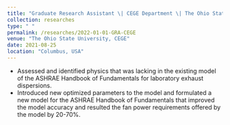 ```yaml
---
title: "Graduate Research Assistant \| CEGE Department \| The Ohio State University \| Spring 2020 - Present"
collection: researches
type: " "
permalink: /researches/2022-01-01-GRA-CEGE
venue: "The Ohio State University, CEGE"
date: 2021-08-25
location: "Columbus, USA"
---
```


* Assessed and identified physics that was lacking in the existing model of the ASHRAE Handbook of
Fundamentals for laboratory exhaust dispersions.
* Introduced new optimized parameters to the model and formulated a new model for the ASHRAE
Handbook of Fundamentals that improved the model accuracy and resulted the fan power requirements
offered by the model by 20-70%.




<!-- ---
title: "Graduate Research Assistant\|CEGE Department\|The Ohio State University\|Spring 2020 - Present"
collection: researches
date: 2020-01-01
venue: ' '
permalink: /researches/2022-01-01-GRA-CEGE
---

* Assessed and identified physics that was lacking in the existing model of the ASHRAE Handbook of
Fundamentals for laboratory exhaust dispersions.
* Introduced new optimized parameters to the model and formulated a new model for the ASHRAE
Handbook of Fundamentals that improved the model accuracy and resulted the fan power requirements
offered by the model by 20-70%.  -->